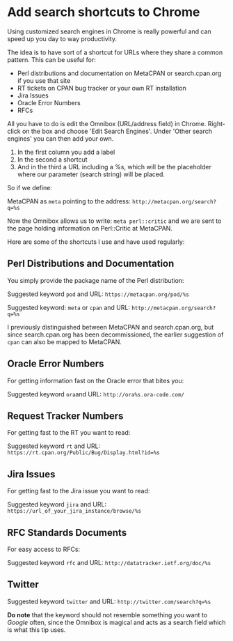 # Add search shortcuts to Chrome

Using customized search engines in Chrome is really powerful and can speed up you day to way productivity.

The idea is to have sort of a shortcut for URLs where they share a common pattern. This can be useful for:

- Perl distributions and documentation on MetaCPAN or search.cpan.org if you use that site
- RT tickets on CPAN bug tracker or your own RT installation
- Jira Issues
- Oracle Error Numbers
- RFCs

All you have to do is edit the Omnibox (URL/address field) in Chrome. Right-click on the box and choose 'Edit Search Engines'. Under 'Other search engines' you can then add your own.

1. In the first column you add a label
2. In the second a shortcut
3. And in the third a URL including a %s, which will be the placeholder where our parameter (search string) will be placed.

So if we define:

MetaCPAN as `meta` pointing to the address: `http://metacpan.org/search?q=%s`

Now the Omnibox allows us to write: `meta perl::critic` and we are sent to the page holding information on Perl::Critic at MetaCPAN.

Here are some of the shortcuts I use and have used regularly:

## Perl Distributions and Documentation

You simply provide the package name of the Perl distribution:

Suggested keyword `pod` and URL: `https://metacpan.org/pod/%s`

Suggested keyword: `meta` or `cpan` and URL: `http://metacpan.org/search?q=%s`

I previously distinguished between MetaCPAN and search.cpan.org, but since search.cpan.org has been decommissioned, the earlier suggestion of `cpan` can also be mapped to MetaCPAN.

## Oracle Error Numbers

For getting information fast on the Oracle error that bites you:

Suggested keyword `ora`and URL: `http://ora%s.ora-code.com/`

## Request Tracker Numbers

For getting fast to the RT you want to read:

Suggested keyword `rt` and URL: `https://rt.cpan.org/Public/Bug/Display.html?id=%s`

## Jira Issues

For getting fast to the Jira issue you want to read:

Suggested keyword `jira` and URL: `https://url_of_your_jira_instance/browse/%s`

## RFC Standards Documents

For easy access to RFCs:

Suggested keyword `rfc` and URL: `http://datatracker.ietf.org/doc/%s`

## Twitter

Suggested keyword `twitter` and URL: `http://twitter.com/search?q=%s`

**Do note** that the keyword should not resemble something you want to _Google_ often, since the Omnibox is magical and acts as a search field which is what this tip uses.
